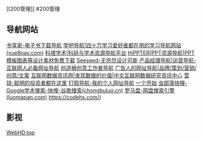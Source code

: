 [[200管理]]
#200管理

## 导航网站
[书享家-电子书下载导航](http://shuxiangjia.cn/)
[学吧导航|四十万学习爱好者都在用的学习导航网站(xue8nav.com)](https://www.xue8nav.com/)
[科塔学术|科研与学术资源导航平台](https://www.sciping.com/)
[HiPPTER|PPT资源导航|PPT模板图表等设计素材免费下载](https://www.hippter.com/)
[Seeseed-无穷尽设计可能](https://www.seeseed.com/)
[产品经理导航|运营导航-互联网人必备网址导航](https://www.pmbaobao.com/)
[创造狮创意工作者导航](http://www.chuangzaoshi.com/)
[广告人的网址导航|品牌/策划/营销/创意/文案](https://www.addog.vip/)
[互联网数据资讯网|发现数据的价值|中文互联网数据研究资讯中心](http://www.199it.com/)
[雪球-聪明的投资者都在这里](https://xueqiu.com/)
[打假导航-我的个人网址导航](http://www.dajiadaohang.com/)
[一个开始](https://aur.one/)
[虫部落快搜-Google学术搜索-快搜-谷歌搜索(chongbuluo.cn)](http://www.chongbuluo.cn/)
[罗马盘-网盘搜索引擎(luomapan.com)](https://www.luomapan.com/#/)
https://codehs.com/)
## 影视
[WebHD.top](https://webhd.top/)
